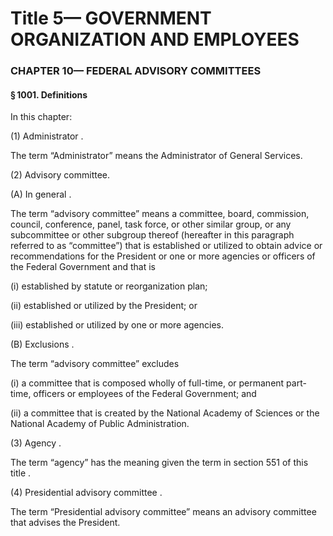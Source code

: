 
# Title 5— GOVERNMENT ORGANIZATION AND EMPLOYEES
### CHAPTER 10— FEDERAL ADVISORY COMMITTEES
#### § 1001. Definitions

In this chapter:

(1) Administrator .

The term “Administrator” means the Administrator of General Services.

(2) Advisory committee.

(A) In general .

The term “advisory committee” means a committee, board, commission, council, conference, panel, task force, or other similar group, or any subcommittee or other subgroup thereof (hereafter in this paragraph referred to as “committee”) that is established or utilized to obtain advice or recommendations for the President or one or more agencies or officers of the Federal Government and that is

(i) established by statute or reorganization plan;

(ii) established or utilized by the President; or

(iii) established or utilized by one or more agencies.

(B) Exclusions .

The term “advisory committee” excludes

(i) a committee that is composed wholly of full-time, or permanent part-time, officers or employees of the Federal Government; and

(ii) a committee that is created by the National Academy of Sciences or the National Academy of Public Administration.

(3) Agency .

The term “agency” has the meaning given the term in section 551 of this title .

(4) Presidential advisory committee .

The term “Presidential advisory committee” means an advisory committee that advises the President.
